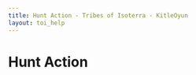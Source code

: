 ```yaml
---
title: Hunt Action - Tribes of Isoterra - KitleOyun
layout: toi_help
---
```


<h1 class="h1">Hunt Action</h1>

